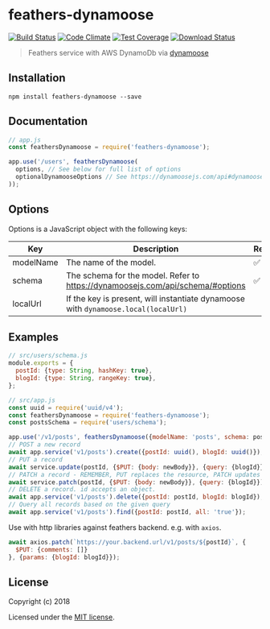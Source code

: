 # feathers-dynamoose

[![Build Status](https://travis-ci.org/afifsohaili/feathers-dynamoose.png?branch=master)](https://travis-ci.org/afifsohaili/feathers-dynamoose)
[![Code Climate](https://codeclimate.com/github/afifsohaili/feathers-dynamoose/badges/gpa.svg)](https://codeclimate.com/github/afifsohaili/feathers-dynamoose)
[![Test Coverage](https://codeclimate.com/github/afifsohaili/feathers-dynamoose/badges/coverage.svg)](https://codeclimate.com/github/afifsohaili/feathers-dynamoose/coverage)
[![Download Status](https://img.shields.io/npm/dm/feathers-dynamoose.svg?style=flat-square)](https://www.npmjs.com/package/feathers-dynamoose)

> Feathers service with AWS DynamoDb via [dynamoose](https://dynamoosejs.com/)

## Installation

```
npm install feathers-dynamoose --save
```

## Documentation

```js
// app.js
const feathersDynamoose = require('feathers-dynamoose');

app.use('/users', feathersDynamoose(
  options, // See below for full list of options
  optionalDynamooseOptions // See https://dynamoosejs.com/api#dynamoosemodelname-schema-options
));
```

## Options

Options is a JavaScript object with the following keys:

| Key       | Description                                                                        | Required |
|-----------|------------------------------------------------------------------------------------|----------|
| modelName | The name of the model.                                                             | ✅|
| schema    | The schema for the model. Refer to https://dynamoosejs.com/api/schema/#options     | ✅|
| localUrl  | If the key is present, will instantiate dynamoose with `dynamoose.local(localUrl)` | |

## Examples

```js
// src/users/schema.js
module.exports = {
  postId: {type: String, hashKey: true},
  blogId: {type: String, rangeKey: true},
};

// src/app.js
const uuid = require('uuid/v4');
const feathersDynamoose = require('feathers-dynamoose');
const postsSchema = require('users/schema');

app.use('/v1/posts', feathersDynamoose({modelName: 'posts', schema: postsSchema}));
// POST a new record
await app.service('v1/posts').create({postId: uuid(), blogId: uuid()});
// PUT a record
await service.update(postId, {$PUT: {body: newBody}}, {query: {blogId}});
// PATCH a record - REMEMBER, PUT replaces the resource, PATCH updates the attributes
await service.patch(postId, {$PUT: {body: newBody}}, {query: {blogId}});
// DELETE a record. id accepts an object.
await app.service('v1/posts').delete({postId: postId, blogId: blogId});
// Query all records based on the given query
await app.service('v1/posts').find({postId: postId, all: 'true'});
```

Use with http libraries against feathers backend. e.g. with `axios`.
```js
await axios.patch(`https://your.backend.url/v1/posts/${postId}`, {
  $PUT: {comments: []}
}, {params: {blogId: blogId}});
```

## License

Copyright (c) 2018

Licensed under the [MIT license](LICENSE).
